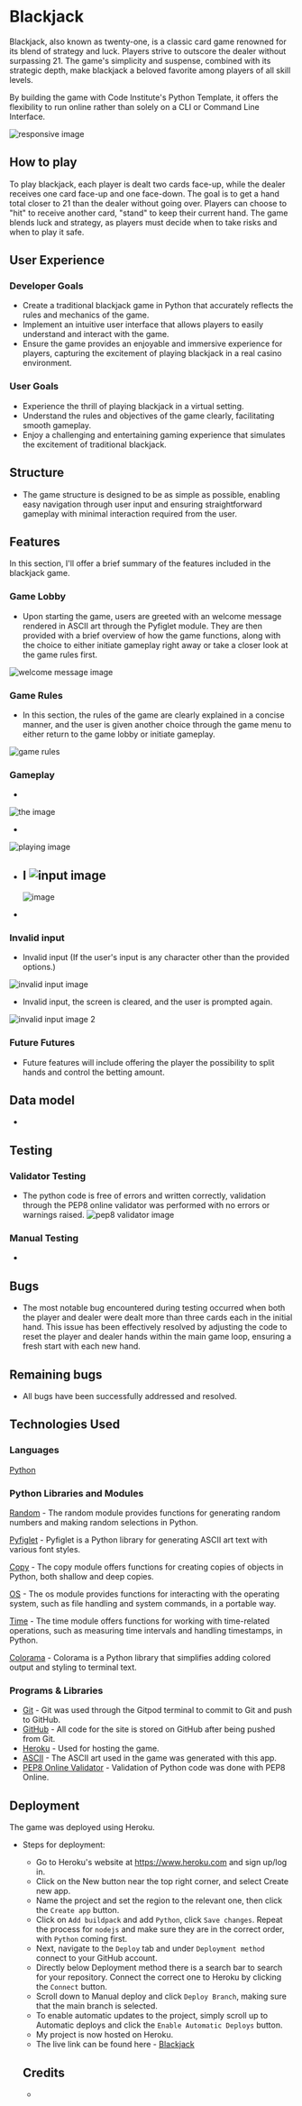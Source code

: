 # Blackjack

Blackjack, also known as twenty-one, is a classic card game renowned for its blend of strategy and luck. Players strive to outscore the dealer without surpassing 21. The game's simplicity and suspense, combined with its strategic depth, make blackjack a beloved favorite among players of all skill levels.

By building the game with Code Institute's Python Template, it offers the flexibility to run online rather than solely on a CLI or Command Line Interface.

![responsive image](documentation/mockup.PNG)


## How to play

To play blackjack, each player is dealt two cards face-up, while the dealer receives one card face-up and one face-down. The goal is to get a hand total closer to 21 than the dealer without going over. Players can choose to "hit" to receive another card, "stand" to keep their current hand. The game blends luck and strategy, as players must decide when to take risks and when to play it safe. 

## User Experience

### Developer Goals

- Create a traditional blackjack game in Python that accurately reflects the rules and mechanics of the game.
- Implement an intuitive user interface that allows players to easily understand and interact with the game.
- Ensure the game provides an enjoyable and immersive experience for players, capturing the excitement of playing blackjack in a real casino environment.

### User Goals

- Experience the thrill of playing blackjack in a virtual setting.
- Understand the rules and objectives of the game clearly, facilitating smooth gameplay.
- Enjoy a challenging and entertaining gaming experience that simulates the excitement of traditional blackjack.

## Structure

- The game structure is designed to be as simple as possible, enabling easy navigation through user input and ensuring straightforward gameplay with minimal interaction required from the user.

## Features

In this section, I'll offer a brief summary of the features included in the blackjack game.

### Game Lobby

- Upon starting the game, users are greeted with an welcome message rendered in ASCII art through the Pyfiglet module. They are then provided with a brief overview of how the game functions, along with the choice to either initiate gameplay right away or take a closer look at the game rules first.

![welcome message image](documentation/welcome.PNG)

### Game Rules

- In this section, the rules of the game are clearly explained in a concise manner, and the user is given another choice through the game menu to either return to the game lobby or initiate gameplay.

![game rules](documentation/rules.PNG)

### Gameplay

- 

  ![the image]( )

- 

![playing  image]()

- I
  ![input image]()
  - 

  ![image]()

 - 

### Invalid input

 - Invalid input (If the user's input is any character other than the provided options.)

![invalid input image](documentation/wronginput.PNG)

- Invalid input,  the screen is cleared, and the user is prompted again.

![invalid input image 2](documentation/wronginput2.PNG)

 ### Future Futures

 - Future features will include offering the player the possibility to split hands and control the betting amount.

 ## Data model

 - 


 ## Testing

 ### Validator Testing

 - The python code is free of errors and written correctly, validation through the PEP8 online validator was performed with no errors or warnings raised.
 ![pep8 validator image]()


### Manual Testing

- 

## Bugs

- The most notable bug encountered during testing occurred when both the player and dealer were dealt more than three cards each in the initial hand. This issue has been effectively resolved by adjusting the code to reset the player and dealer hands within the main game loop, ensuring a fresh start with each new hand.

## Remaining bugs

- All bugs have been successfully addressed and resolved.

## Technologies Used

### Languages

[Python](https://www.python.org/)

### Python Libraries and Modules

[Random](https://docs.python.org/3/library/random.html) - The random module provides functions for generating random numbers and making random selections in Python.

[Pyfiglet](https://pypi.org/project/pyfiglet/) - Pyfiglet is a Python library for generating ASCII art text with various font styles.

[Copy](https://docs.python.org/3/library/copy.html) - The copy module offers functions for creating copies of objects in Python, both shallow and deep copies.

[OS](https://docs.python.org/3/library/os.html) - The os module provides functions for interacting with the operating system, such as file handling and system commands, in a portable way.

[Time](https://docs.python.org/3/library/time.html) - The time module offers functions for working with time-related operations, such as measuring time intervals and handling timestamps, in Python.

[Colorama](https://pypi.org/project/colorama/) - Colorama is a Python library that simplifies adding colored output and styling to terminal text. 

### Programs & Libraries

- [Git](https://git-scm.com/) -  Git was used through the Gitpod terminal to commit to Git and push to GitHub.
- [GitHub](https://github.com/) - All code for the site is stored on GitHub after being pushed from Git.
- [Heroku](https://id.heroku.com/login) - Used for hosting the game.
- [ASCII]() - The ASCII art used in the game was generated with this app.
- [PEP8 Online Validator](https://pep8ci.herokuapp.com/) - Validation of Python code was done with PEP8 Online.


## Deployment

 The game was deployed using Heroku. 
 - Steps for deployment:
   - Go to Heroku's website at https://www.heroku.com and sign up/log in.
   - Click on the New button near the top right corner, and select Create new app.
   - Name the project and set the region to the relevant one, then click the ```Create app``` button.
   - Click on ```Add buildpack``` and add ```Python```, click ```Save changes```. Repeat the process for ```nodejs``` and make sure they are in the correct order, with ```Python``` coming first.
   - Next, navigate to the ```Deploy``` tab and under ```Deployment method``` connect to your GitHub account.
   - Directly below Deployment method there is a search bar to search for your repository. Connect the correct one to Heroku by clicking the ```Connect``` button.
   - Scroll down to Manual deploy and click ```Deploy Branch```, making sure that the main branch is selected.
   - To enable automatic updates to the project, simply scroll up to Automatic deploys and click the ```Enable Automatic Deploys``` button.
   - My project is now hosted on Heroku.
   - The live link can be found here - [Blackjack](https://play-blackjack-c03d4ce79b7f.herokuapp.com/)

   ## Credits

   - 